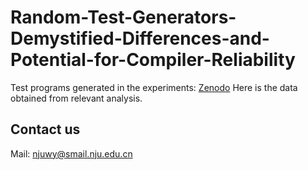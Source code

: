# Random-Test-Generators-Demystified-Differences-and-Potential-for-Compiler-Reliability

Test programs generated in the experiments: [Zenodo](https://zenodo.org/record/14735176)
Here is the data obtained from relevant analysis.

## Contact us
Mail: <njuwy@smail.nju.edu.cn>
